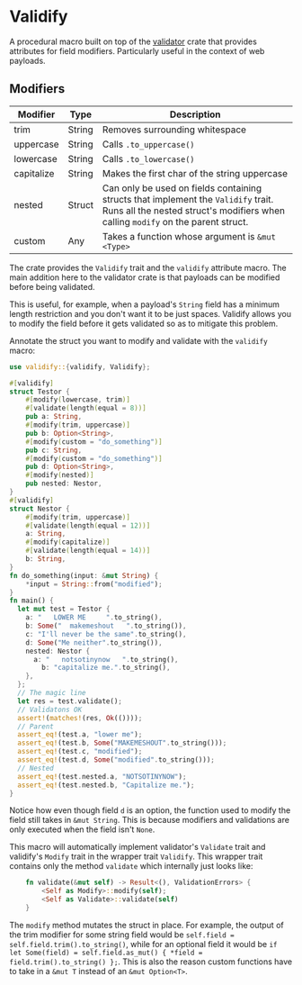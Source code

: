 # Validify

A procedural macro built on top of the [validator](https://docs.rs/validator/latest/validator/) crate that provides attributes for field modifiers. Particularly useful in the context of web payloads.

## **Modifiers**

|   Modifier    |  Type    |        Description
|---------------|----------|-----------------------
|  trim         |  String  | Removes surrounding whitespace
|  uppercase    |  String  | Calls `.to_uppercase()`
|  lowercase    |  String  | Calls `.to_lowercase()`
|  capitalize   |  String  | Makes the first char of the string uppercase
|  nested       |  Struct  | Can only be used on fields containing structs that implement the `Validify` trait. Runs all the nested struct's modifiers when calling `modify` on the parent struct.
|  custom       |    Any   | Takes a function whose argument is `&mut <Type>`

The crate provides the `Validify` trait and the `validify` attribute macro. The main addition here to the validator crate is that payloads can be modified before being validated.

This is useful, for example, when a payload's `String` field has a minimum length restriction and you don't want it to be just spaces. Validify allows you to modify the field before it gets validated so as to mitigate this problem.

Annotate the struct you want to modify and validate with the `validify` macro:

```rust
use validify::{validify, Validify};

#[validify]
struct Testor {
    #[modify(lowercase, trim)]
    #[validate(length(equal = 8))]
    pub a: String,
    #[modify(trim, uppercase)]
    pub b: Option<String>,
    #[modify(custom = "do_something")]
    pub c: String,
    #[modify(custom = "do_something")]
    pub d: Option<String>,
    #[modify(nested)]
    pub nested: Nestor,
}
#[validify]
struct Nestor {
    #[modify(trim, uppercase)]
    #[validate(length(equal = 12))]
    a: String,
    #[modify(capitalize)]
    #[validate(length(equal = 14))]
    b: String,
}
fn do_something(input: &mut String) {
    *input = String::from("modified");
}
fn main() {
  let mut test = Testor {
    a: "   LOWER ME     ".to_string(),
    b: Some("  makemeshout   ".to_string()),
    c: "I'll never be the same".to_string(),
    d: Some("Me neither".to_string()),
    nested: Nestor {
      a: "   notsotinynow   ".to_string(),
        b: "capitalize me.".to_string(),
    },
  };
  // The magic line
  let res = test.validate();
  // Validatons OK
  assert!(matches!(res, Ok(())));
  // Parent
  assert_eq!(test.a, "lower me");
  assert_eq!(test.b, Some("MAKEMESHOUT".to_string()));
  assert_eq!(test.c, "modified");
  assert_eq!(test.d, Some("modified".to_string()));
  // Nested
  assert_eq!(test.nested.a, "NOTSOTINYNOW");
  assert_eq!(test.nested.b, "Capitalize me.");
}
```

Notice how even though field `d` is an option, the function used to modify the field still takes in `&mut String`. This is because
modifiers and validations are only executed when the field isn't `None`.

This macro will automatically implement validator's `Validate` trait and validify's `Modify` trait in the wrapper trait `Validify`. This wrapper trait contains only the method `validate` which internally just looks like:

```rust
    fn validate(&mut self) -> Result<(), ValidationErrors> {
        <Self as Modify>::modify(self);
        <Self as Validate>::validate(self)
    }
```

The `modify` method mutates the struct in place. For example, the output of the trim modifier for some string field would be `self.field = self.field.trim().to_string()`, while for an optional field it would be `if let Some(field) = self.field.as_mut() { *field = field.trim().to_string() };`. This is also the reason custom functions have to take in a `&mut T` instead of an `&mut Option<T>`.
